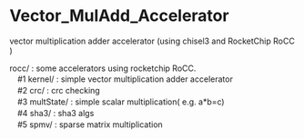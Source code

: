 # Vector_MulAdd_Accelerator
vector multiplication adder accelerator (using chisel3 and RocketChip RoCC )

rocc/ : some accelerators using rocketchip RoCC.  
　#1 kernel/ : simple vector multiplication adder accelerator  
　#2 crc/ : crc checking  
　#3 multState/ : simple scalar multiplication( e.g. a*b=c)  
　#4 sha3/ : sha3 algs  
　#5 spmv/ : sparse matrix multiplication  
